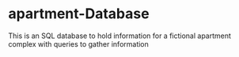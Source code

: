 # apartment-Database
This is an SQL database to hold information for a fictional apartment complex with queries to gather information
